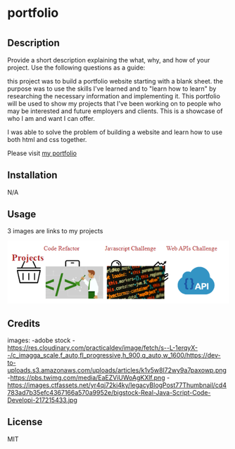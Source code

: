 # portfolio

# <portfolio>

## Description

Provide a short description explaining the what, why, and how of your project. Use the following questions as a guide:

this project was to build a portfolio website starting with a blank sheet. the purpose was to use the skills I've learned and to "learn how to learn" by researching the necessary information and implementing it. This portfolio will be used to show my projects that I've been working on to people who may be interested and future employers and clients. This is a showcase of who I am and want I can offer.

I was able to solve the problem of building a website and learn how to use both html and css together. 

Please visit [my portfolio](https://caltran117.github.io/portfolio/)

## Installation

N/A

## Usage

3 images are links to my projects

![3 portfolio img](https://github.com/caltran117/portfolio/blob/main/images/Screenshot%202022-09-19%20234221.png)

## Credits

images:
-adobe stock
-https://res.cloudinary.com/practicaldev/image/fetch/s--L-1erqyX--/c_imagga_scale,f_auto,fl_progressive,h_900,q_auto,w_1600/https://dev-to-uploads.s3.amazonaws.com/uploads/articles/k1v5w8l72wy9a7paxowp.png 
-https://pbs.twimg.com/media/EaEZViUWoAgKXlf.png
-https://images.ctfassets.net/yr4qj72ki4ky/legacyBlogPost77Thumbnail/cd4783ad7b35efc4367166a570a9952e/bigstock-Real-Java-Script-Code-Developi-217215433.jpg

## License

MIT
